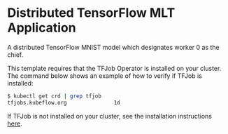 # Distributed TensorFlow MLT Application

A distributed TensorFlow MNIST model which designates worker 0 as the chief.

This template requires that the TFJob Operator is installed on your
cluster.  The command below shows an example of how to verify if TFJob
is installed:

```bash
$ kubectl get crd | grep tfjob
tfjobs.kubeflow.org               1d
```

If TFJob is not installed on your cluster, see the installation
instructions [here](https://github.com/kubeflow/tf-operator#installing-the-tfjob-crd-and-operator-on-your-k8s-cluster).
